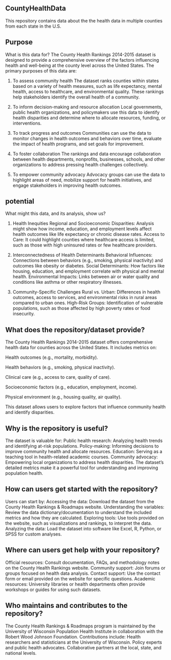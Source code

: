 ## CountyHealthData 

This repository contains data about the the health data in multiple counties from each state in the U.S.

## Purpose
What is this data for?
The County Health Rankings 2014-2015 dataset is designed to provide a comprehensive overview of the factors influencing health and well-being at the county level across the United States. The primary purposes of this data are:

1. To assess community health
The dataset ranks counties within states based on a variety of health measures, such as life expectancy, mental health, access to healthcare, and environmental quality. These rankings help stakeholders identify the overall health of a community.

2. To inform decision-making and resource allocation
Local governments, public health organizations, and policymakers use this data to identify health disparities and determine where to allocate resources, funding, or interventions.

3. To track progress and outcomes
Communities can use the data to monitor changes in health outcomes and behaviors over time, evaluate the impact of health programs, and set goals for improvement.

4. To foster collaboration
The rankings and data encourage collaboration between health departments, nonprofits, businesses, schools, and other organizations to address pressing health challenges collectively.

5. To empower community advocacy
Advocacy groups can use the data to highlight areas of need, mobilize support for health initiatives, and engage stakeholders in improving health outcomes.

## potential
What might this data, and its analysis, show us?

1. Health Inequities
Regional and Socioeconomic Disparities: Analysis might show how income, education, and employment levels affect health outcomes like life expectancy or chronic disease rates.
Access to Care: It could highlight counties where healthcare access is limited, such as those with high uninsured rates or few healthcare providers.

3. Interconnectedness of Health Determinants
Behavioral Influences: Connections between behaviors (e.g., smoking, physical inactivity) and outcomes like obesity or diabetes.
Social Determinants: How factors like housing, education, and employment correlate with physical and mental health.
Environmental Impacts: Links between air or water quality and conditions like asthma or other respiratory illnesses.

5. Community-Specific Challenges
Rural vs. Urban: Differences in health outcomes, access to services, and environmental risks in rural areas compared to urban ones.
High-Risk Groups: Identification of vulnerable populations, such as those affected by high poverty rates or food insecurity.

## What does the repository/dataset provide?
The County Health Rankings 2014-2015 dataset offers comprehensive health data for counties across the United States. It includes metrics on:

Health outcomes (e.g., mortality, morbidity).

Health behaviors (e.g., smoking, physical inactivity).

Clinical care (e.g., access to care, quality of care).

Socioeconomic factors (e.g., education, employment, income).

Physical environment (e.g., housing quality, air quality).

This dataset allows users to explore factors that influence community health and identify disparities.

## Why is the repository is useful?
The dataset is valuable for:
Public health research: Analyzing health trends and identifying at-risk populations.
Policy-making: Informing decisions to improve community health and allocate resources.
Education: Serving as a teaching tool in health-related academic courses.
Community advocacy: Empowering local organizations to address health disparities.
The dataset’s detailed metrics make it a powerful tool for understanding and improving population health.
## How can users get started with the repository?
Users can start by:
Accessing the data: Download the dataset from the County Health Rankings & Roadmaps website.
Understanding the variables: Review the data dictionary/documentation to understand the included metrics and how they are calculated.
Exploring tools: Use tools provided on the website, such as visualizations and rankings, to interpret the data.
Analyzing the data: Load the dataset into software like Excel, R, Python, or SPSS for custom analyses.
## Where can users get help with your repository?
Official resources: Consult documentation, FAQs, and methodology notes on the County Health Rankings website.
Community support: Join forums or groups focused on health data analysis.
Contact support: Use the contact form or email provided on the website for specific questions.
Academic resources: University libraries or health departments often provide workshops or guides for using such datasets.
## Who maintains and contributes to the repository?
The County Health Rankings & Roadmaps program is maintained by the University of Wisconsin Population Health Institute in collaboration with the Robert Wood Johnson Foundation. Contributions include:
Health researchers and statisticians at the University of Wisconsin.
Policy experts and public health advocates.
Collaborative partners at the local, state, and national levels.







